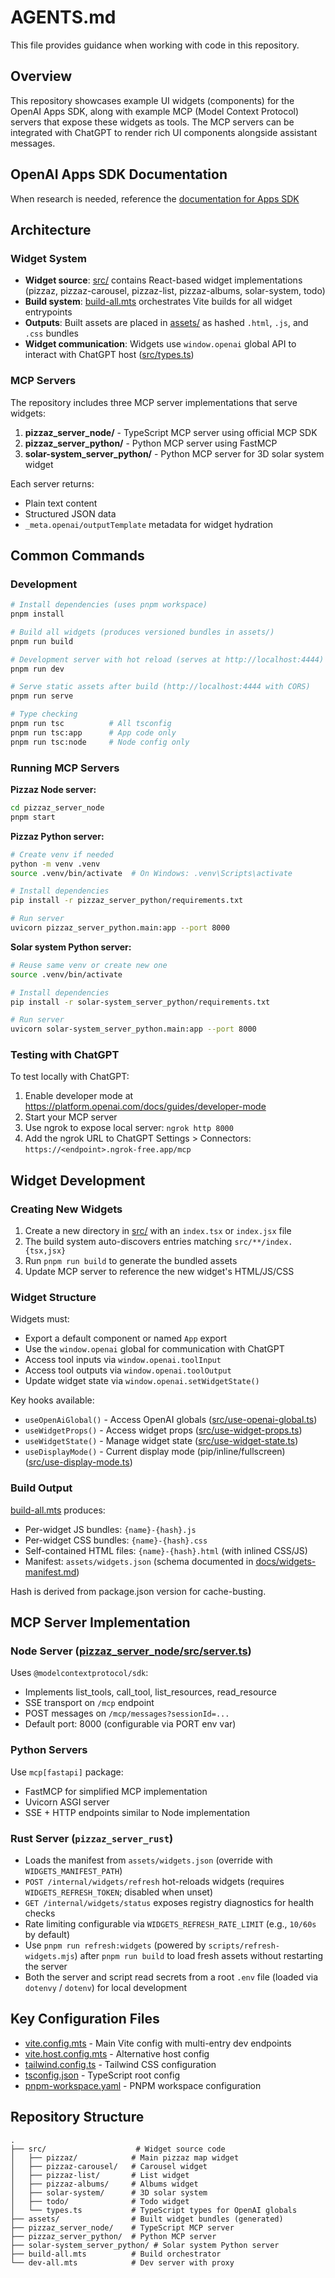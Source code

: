 # AGENTS.md

This file provides guidance when working with code in this repository.

## Overview

This repository showcases example UI widgets (components) for the OpenAI Apps SDK, along with example MCP (Model Context Protocol) servers that expose these widgets as tools. The MCP servers can be integrated with ChatGPT to render rich UI components alongside assistant messages.

## OpenAI Apps SDK Documentation

When research is needed, reference the [documentation for Apps SDK](https://developers.openai.com/apps-sdk)

## Architecture

### Widget System

- **Widget source**: [src/](src/) contains React-based widget implementations (pizzaz, pizzaz-carousel, pizzaz-list, pizzaz-albums, solar-system, todo)
- **Build system**: [build-all.mts](build-all.mts) orchestrates Vite builds for all widget entrypoints
- **Outputs**: Built assets are placed in [assets/](assets/) as hashed `.html`, `.js`, and `.css` bundles
- **Widget communication**: Widgets use `window.openai` global API to interact with ChatGPT host ([src/types.ts](src/types.ts))

### MCP Servers

The repository includes three MCP server implementations that serve widgets:

1. **pizzaz_server_node/** - TypeScript MCP server using official MCP SDK
2. **pizzaz_server_python/** - Python MCP server using FastMCP
3. **solar-system_server_python/** - Python MCP server for 3D solar system widget

Each server returns:

- Plain text content
- Structured JSON data
- `_meta.openai/outputTemplate` metadata for widget hydration

## Common Commands

### Development

```bash
# Install dependencies (uses pnpm workspace)
pnpm install

# Build all widgets (produces versioned bundles in assets/)
pnpm run build

# Development server with hot reload (serves at http://localhost:4444)
pnpm run dev

# Serve static assets after build (http://localhost:4444 with CORS)
pnpm run serve

# Type checking
pnpm run tsc          # All tsconfig
pnpm run tsc:app      # App code only
pnpm run tsc:node     # Node config only
```

### Running MCP Servers

**Pizzaz Node server:**

```bash
cd pizzaz_server_node
pnpm start
```

**Pizzaz Python server:**

```bash
# Create venv if needed
python -m venv .venv
source .venv/bin/activate  # On Windows: .venv\Scripts\activate

# Install dependencies
pip install -r pizzaz_server_python/requirements.txt

# Run server
uvicorn pizzaz_server_python.main:app --port 8000
```

**Solar system Python server:**

```bash
# Reuse same venv or create new one
source .venv/bin/activate

# Install dependencies
pip install -r solar-system_server_python/requirements.txt

# Run server
uvicorn solar-system_server_python.main:app --port 8000
```

### Testing with ChatGPT

To test locally with ChatGPT:

1. Enable developer mode at https://platform.openai.com/docs/guides/developer-mode
2. Start your MCP server
3. Use ngrok to expose local server: `ngrok http 8000`
4. Add the ngrok URL to ChatGPT Settings > Connectors: `https://<endpoint>.ngrok-free.app/mcp`

## Widget Development

### Creating New Widgets

1. Create a new directory in [src/](src/) with an `index.tsx` or `index.jsx` file
2. The build system auto-discovers entries matching `src/**/index.{tsx,jsx}`
3. Run `pnpm run build` to generate the bundled assets
4. Update MCP server to reference the new widget's HTML/JS/CSS

### Widget Structure

Widgets must:

- Export a default component or named `App` export
- Use the `window.openai` global for communication with ChatGPT
- Access tool inputs via `window.openai.toolInput`
- Access tool outputs via `window.openai.toolOutput`
- Update widget state via `window.openai.setWidgetState()`

Key hooks available:

- `useOpenAiGlobal()` - Access OpenAI globals ([src/use-openai-global.ts](src/use-openai-global.ts))
- `useWidgetProps()` - Access widget props ([src/use-widget-props.ts](src/use-widget-props.ts))
- `useWidgetState()` - Manage widget state ([src/use-widget-state.ts](src/use-widget-state.ts))
- `useDisplayMode()` - Current display mode (pip/inline/fullscreen) ([src/use-display-mode.ts](src/use-display-mode.ts))

### Build Output

[build-all.mts](build-all.mts) produces:

- Per-widget JS bundles: `{name}-{hash}.js`
- Per-widget CSS bundles: `{name}-{hash}.css`
- Self-contained HTML files: `{name}-{hash}.html` (with inlined CSS/JS)
- Manifest: `assets/widgets.json` (schema documented in [docs/widgets-manifest.md](docs/widgets-manifest.md))

Hash is derived from package.json version for cache-busting.

## MCP Server Implementation

### Node Server ([pizzaz_server_node/src/server.ts](pizzaz_server_node/src/server.ts))

Uses `@modelcontextprotocol/sdk`:

- Implements list_tools, call_tool, list_resources, read_resource
- SSE transport on `/mcp` endpoint
- POST messages on `/mcp/messages?sessionId=...`
- Default port: 8000 (configurable via PORT env var)

### Python Servers

Use `mcp[fastapi]` package:

- FastMCP for simplified MCP implementation
- Uvicorn ASGI server
- SSE + HTTP endpoints similar to Node implementation

### Rust Server (`pizzaz_server_rust`)

- Loads the manifest from `assets/widgets.json` (override with `WIDGETS_MANIFEST_PATH`)
- `POST /internal/widgets/refresh` hot-reloads widgets (requires `WIDGETS_REFRESH_TOKEN`; disabled when unset)
- `GET /internal/widgets/status` exposes registry diagnostics for health checks
- Rate limiting configurable via `WIDGETS_REFRESH_RATE_LIMIT` (e.g., `10/60s` by default)
- Use `pnpm run refresh:widgets` (powered by `scripts/refresh-widgets.mjs`) after `pnpm run build` to load fresh assets without restarting the server
- Both the server and script read secrets from a root `.env` file (loaded via `dotenvy` / `dotenv`) for local development

## Key Configuration Files

- [vite.config.mts](vite.config.mts) - Main Vite config with multi-entry dev endpoints
- [vite.host.config.mts](vite.host.config.mts) - Alternative host config
- [tailwind.config.ts](tailwind.config.ts) - Tailwind CSS configuration
- [tsconfig.json](tsconfig.json) - TypeScript root config
- [pnpm-workspace.yaml](pnpm-workspace.yaml) - PNPM workspace configuration

## Repository Structure

```
.
├── src/                    # Widget source code
│   ├── pizzaz/            # Main pizzaz map widget
│   ├── pizzaz-carousel/   # Carousel widget
│   ├── pizzaz-list/       # List widget
│   ├── pizzaz-albums/     # Albums widget
│   ├── solar-system/      # 3D solar system
│   ├── todo/              # Todo widget
│   └── types.ts           # TypeScript types for OpenAI globals
├── assets/                # Built widget bundles (generated)
├── pizzaz_server_node/    # TypeScript MCP server
├── pizzaz_server_python/  # Python MCP server
├── solar-system_server_python/ # Solar system Python server
├── build-all.mts          # Build orchestrator
└── dev-all.mts            # Dev server with proxy
```
